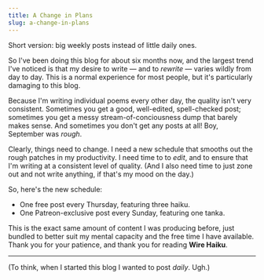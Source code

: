 ```yaml
---
title: A Change in Plans
slug: a-change-in-plans
---
```


Short version: big weekly posts instead of little daily ones.

<!--more-->

So I've been doing this blog for about six months now, and the largest trend I've noticed is that my desire to write — and to *rewrite* — varies wildly from day to day.
This is a normal experience for most people, but it's particularly damaging to this blog.

Because I'm writing individual poems every other day, the quality isn't very consistent.
Sometimes you get a good, well-edited, spell-checked post; sometimes you get a messy stream-of-conciousness dump that barely makes sense.
And sometimes you don't get any posts at all!
Boy, September was *rough*.

Clearly, things need to change.
I need a new schedule that smooths out the rough patches in my productivity.
I need time to to *edit*, and to ensure that I'm writing at a consistent level of quality.
(And I also need time to just zone out and not write anything, if that's my mood on the day.)

So, here's the new schedule:

- One free post every Thursday, featuring three haiku.
- One Patreon-exclusive post every Sunday, featuring one tanka.

This is the exact same amount of content I was producing before, just bundled to better suit my mental capacity and the free time I have available.
Thank you for your patience, and thank you for reading **Wire Haiku**.

---

(To think, when I started this blog I wanted to post *daily*. Ugh.)

